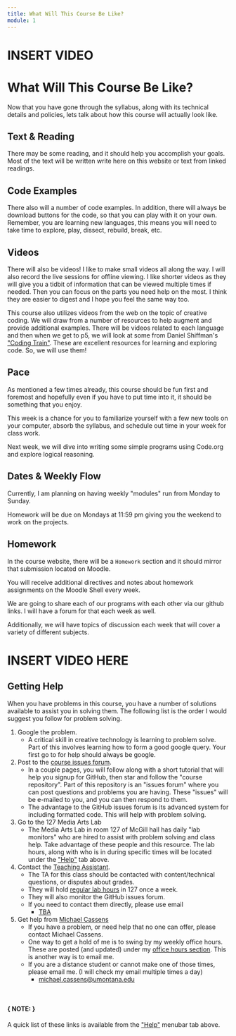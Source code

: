 ```yaml
---
title: What Will This Course Be Like?
module: 1
---
```


# INSERT VIDEO

# What Will This Course Be Like?

Now that you have gone through the syllabus, along with its technical details and policies, lets talk about how this course will actually look like.

## Text & Reading

There may be some reading, and it should help you accomplish your goals. Most of the text will be written write here on this website or text from linked readings.

## Code Examples

There also will a number of code examples. In addition, there will always be download buttons for the code, so that you can play with it on your own. Remember, you are learning new languages, this means you will need to take time to explore, play, dissect, rebuild, break, etc.

## Videos

There will also be videos! I like to make small videos all along the way.  I will also record the live sessions for offline viewing.  I like shorter videos as they will give you a tidbit of information that can be viewed multiple times if needed.  Then you can focus on the parts you need help on the most.  I think they are easier to digest and I hope you feel the same way too.

This course also utilizes videos from the web on the topic of creative coding. We will draw from a number of resources to help augment and provide additional examples. There will be videos related to each language and then when we get to p5, we will look at some from Daniel Shiffman's ["Coding Train"](http://thecodingtrain.com). These are excellent resources for learning and exploring code. So, we will use them!

## Pace

As mentioned a few times already, this course should be fun first and foremost and hopefully even if you have to put time into it, it should be something that you enjoy.

This week is a chance for you to familiarize yourself with a few new tools on your computer, absorb the syllabus, and schedule out time in your week for class work.

Next week, we will dive into writing some simple programs using Code.org and explore logical reasoning.

## Dates & Weekly Flow

Currently, I am planning on having weekly "modules" run from Monday to Sunday.

Homework will be due on Mondays at 11:59 pm giving you the weekend to work on the projects.


## Homework

In the course website, there will be a `Homework` section and it should mirror that submission located on Moodle.

You will receive additional directives and notes about homework assignments on the Moodle Shell every week.

We are going to share each of our programs with each other via our github links.  I will have a forum for that each week as well.  

Additionally, we will have topics of discussion each week that will cover a variety of different subjects.

# INSERT VIDEO HERE

## Getting Help

When you have problems in this course, you have a number of solutions available to assist you in solving them. The following list is the order I would suggest you follow for problem solving.

1. Google the problem.
    - A critical skill in creative technology is learning to problem solve. Part of this involves learning how to form a good google query. Your first go to for help should always be google.
2. Post to the [course issues forum](https://github.com/Montana-Media-Arts/120_CreativeCoding_Fall2019/issues).
    - In a couple pages, you will follow along with a short tutorial that will help you signup for GitHub, then star and follow the "course repository". Part of this repository is an "issues forum" where you can post questions and problems you are having. These "issues" will be e-mailed to you, and you can then respond to them.
    - The advantage to the GitHub issues forum is its advanced system for including formatted code. This will help with problem solving.
3. Go to the 127 Media Arts Lab
    - The Media Arts Lab in room 127 of McGill hall has daily "lab monitors" who are hired to assist with problem solving and class help. Take advantage of these people and this resource. The lab hours, along with who is in during specific times will be located under the ["Help"]({{site.baseurl}}/help/#lab-hours) tab above.
4. Contact the [Teaching Assistant]({{site.baseurl}}/instructors/#TA).
    - The TA for this class should be contacted with content/technical questions, or disputes about grades.
    - They will hold [regular lab hours](#lab-hours) in 127 once a week.
    - They will also monitor the GitHub issues forum.
    - If you need to contact them directly, please use email
        - [TBA](mailto:michael.cassens@umontana.edu?subject=441%20Question)
5. Get help from [Michael Cassens]({{site.baseurl}}/instructors/#instructor-prof-michael-cassens)
    - If you have a problem, or need help that no one can offer, please contact Michael Cassens.
    - One way to get a hold of me is to swing by my weekly office hours. These are posted (and updated) under my [office hours section]({{site.baseurl}}/instructors/#office-hours). This is another way is to email me.
    - If you are a distance student or cannot make one of those times, please email me. (I will check my email multiple times a day)
        - [michael.cassens@umontana.edu](mailto:michael.cassens@umontana.edu?subject=441%20Question)

<br />


#### { NOTE: }
A quick list of these links is available from the ["Help"]({{site.baseurl}}/help/) menubar tab above.
